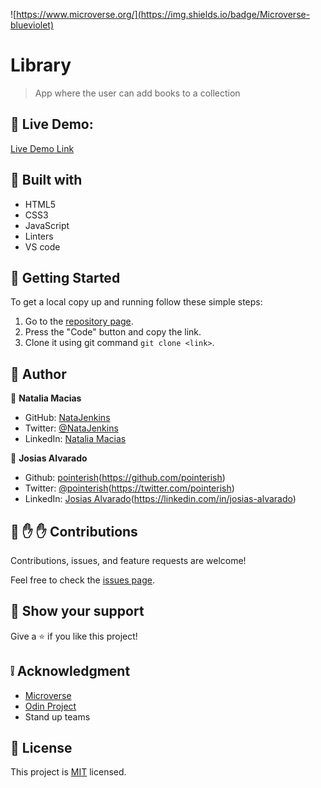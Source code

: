 ![https://www.microverse.org/](https://img.shields.io/badge/Microverse-blueviolet)

# Library

> App where the user can add books to a collection

## :red_circle: Live Demo:

[Live Demo Link](https://pointerish.github.io/Books)

## :hammer: Built with

- HTML5
- CSS3
- JavaScript
- Linters
- VS code

## :construction_worker: Getting Started

To get a local copy up and running follow these simple steps:

1. Go to the [repository page](https://github.com/pointerish/Books/).
2. Press the "Code" button and copy the link.
3. Clone it using git command `git clone <link>`.

## :bust_in_silhouette: Author

👤 **Natalia Macias**

- GitHub: [NataJenkins](https://github.com/NataJenkins)
- Twitter: [@NataJenkins](https://twitter.com/NataJenkins)
- LinkedIn: [Natalia Macias](https://www.linkedin.com/in/natalia-macias96/)

👤 **Josias Alvarado**

- Github: [pointerish]()(https://github.com/pointerish)
- Twitter: [@pointerish]()(https://twitter.com/pointerish)
- LinkedIn: [Josias Alvarado]()(https://linkedin.com/in/josias-alvarado)

## 🤝 :raised_hand: :raised_hand: Contributions

Contributions, issues, and feature requests are welcome!

Feel free to check the [issues page](https://github.com/kcotrinam/Library/issues).

## :muscle: Show your support

Give a ⭐️ if you like this project!

## :grey_exclamation: Acknowledgment

- [Microverse](https://www.microverse.org/)
- [Odin Project](https://www.theodinproject.com/)
- Stand up teams

## 📝 License

This project is [MIT](LICENSE) licensed.
